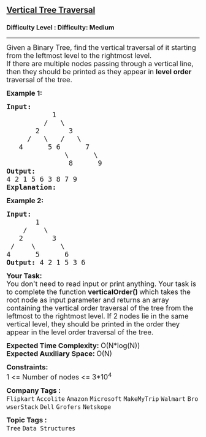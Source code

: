<h2><a href="https://www.geeksforgeeks.org/problems/print-a-binary-tree-in-vertical-order/1?page=2&sprint=90411debc5fbd1ca03159ed2b7fe4481&sortBy=submissions">Vertical Tree Traversal</a></h2><h3>Difficulty Level : Difficulty: Medium</h3><hr><div class="problems_problem_content__Xm_eO"><p><span style="font-size: 18px;">Given a Binary Tree, find the vertical traversal of it starting from the leftmost level to the rightmost level.<br>If there are multiple nodes passing through a vertical line, then they should be printed as they appear in <strong>level order</strong> traversal of the tree.</span></p>
<p><span style="font-size: 18px;"><strong>Example 1:</strong></span></p>
<pre><span style="font-size: 18px;"><strong>Input:</strong>
           1
         /   \
       2       3
     /   \   /   \
   4      5 6      7
              \      \
               8      9           
</span><span style="font-size: 18px;"><strong>Output: </strong>
4 2 1 5 6 3 8 7 9 
<strong>Explanation:</strong></span>
<img src="https://media.geeksforgeeks.org/img-practice/ScreenShot2021-05-28at3-1622541589.png" alt="">
</pre>
<p><span style="font-size: 18px;"><strong>Example 2:</strong></span></p>
<pre><span style="font-size: 18px;"><strong>Input:
&nbsp;      </strong>1
 &nbsp; &nbsp;/&nbsp;&nbsp;&nbsp; \
 &nbsp; 2&nbsp; &nbsp; &nbsp;  3
 /&nbsp;&nbsp;  \&nbsp; &nbsp; &nbsp;&nbsp;\
4&nbsp; &nbsp;  &nbsp;5&nbsp; &nbsp;  &nbsp;6
<strong>Output: </strong>4 2 1 5 3 6
</span></pre>
<p><span style="font-size: 18px;"><strong>Your Task:</strong><br>You don't need to read input or print anything. Your task is to complete the function&nbsp;<strong>verticalOrder()&nbsp;</strong>which takes the root node as input parameter and returns an array containing&nbsp;the vertical order traversal of the tree from the leftmost to the rightmost level. If 2 nodes lie in the same vertical level, they should be printed in the order they appear in the level order traversal of the tree.</span></p>
<p><span style="font-size: 18px;"><strong>Expected Time Complexity:&nbsp;</strong>O(N*log(N))<br><strong>Expected Auxiliary Space:&nbsp;</strong>O(N)</span></p>
<p><span style="font-size: 18px;"><strong>Constraints:</strong><br>1 &lt;= Number of nodes &lt;= 3*10<sup>4</sup></span></p></div><p><span style=font-size:18px><strong>Company Tags : </strong><br><code>Flipkart</code>&nbsp;<code>Accolite</code>&nbsp;<code>Amazon</code>&nbsp;<code>Microsoft</code>&nbsp;<code>MakeMyTrip</code>&nbsp;<code>Walmart</code>&nbsp;<code>BrowserStack</code>&nbsp;<code>Dell</code>&nbsp;<code>Grofers</code>&nbsp;<code>Netskope</code>&nbsp;<br><p><span style=font-size:18px><strong>Topic Tags : </strong><br><code>Tree</code>&nbsp;<code>Data Structures</code>&nbsp;